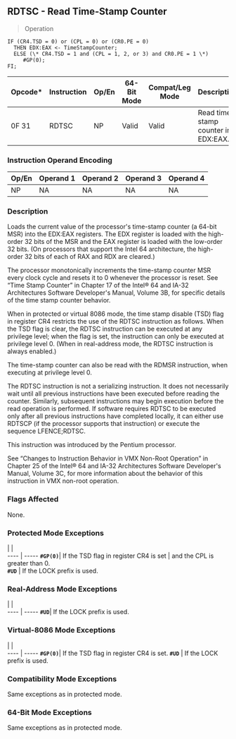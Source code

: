 ## RDTSC - Read Time-Stamp Counter

> Operation

``` slim
IF (CR4.TSD = 0) or (CPL = 0) or (CR0.PE = 0)
  THEN EDX:EAX <- TimeStampCounter;
  ELSE (\* CR4.TSD = 1 and (CPL = 1, 2, or 3) and CR0.PE = 1 \*)
     #GP(0);
FI;

```

 Opcode*| Instruction| Op/En| 64-Bit Mode| Compat/Leg Mode| Description                          
 ---  | --- | --- | --- | --- | ---
 0F 31  | RDTSC      | NP   | Valid      | Valid          | Read time-stamp counter into EDX:EAX.

### Instruction Operand Encoding
 Op/En| Operand 1| Operand 2| Operand 3| Operand 4
 ---  | --- | --- | --- | ---
 NP   | NA       | NA       | NA       | NA       

### Description
Loads the current value of the processor's time-stamp counter (a 64-bit MSR)
into the EDX:EAX registers. The EDX register is loaded with the high-order 32
bits of the MSR and the EAX register is loaded with the low-order 32 bits. (On
processors that support the Intel 64 architecture, the high-order 32 bits of
each of RAX and RDX are cleared.)

The processor monotonically increments the time-stamp counter MSR every clock
cycle and resets it to 0 whenever the processor is reset. See “Time Stamp Counter”
in Chapter 17 of the Intel® 64 and IA-32 Architectures Software Developer's
Manual, Volume 3B, for specific details of the time stamp counter behavior.

When in protected or virtual 8086 mode, the time stamp disable (TSD) flag in
register CR4 restricts the use of the RDTSC instruction as follows. When the
TSD flag is clear, the RDTSC instruction can be executed at any privilege level;
when the flag is set, the instruction can only be executed at privilege level
0. (When in real-address mode, the RDTSC instruction is always enabled.)

The time-stamp counter can also be read with the RDMSR instruction, when executing
at privilege level 0.

The RDTSC instruction is not a serializing instruction. It does not necessarily
wait until all previous instructions have been executed before reading the counter.
Similarly, subsequent instructions may begin execution before the read operation
is performed. If software requires RDTSC to be executed only after all previous
instructions have completed locally, it can either use RDTSCP (if the processor
supports that instruction) or execute the sequence LFENCE;RDTSC.

This instruction was introduced by the Pentium processor.

See “Changes to Instruction Behavior in VMX Non-Root Operation” in Chapter 25
of the Intel® 64 and IA-32 Architectures Software Developer's Manual, Volume
3C, for more information about the behavior of this instruction in VMX non-root
operation.



### Flags Affected
None.


### Protected Mode Exceptions
   | |  
---- | -----
 **``#GP(0)``**| If the TSD flag in register CR4 is set
       | and the CPL is greater than 0.        
 **``#UD``**   | If the LOCK prefix is used.           

### Real-Address Mode Exceptions
   | |  
---- | -----
 **``#UD``**| If the LOCK prefix is used.

### Virtual-8086 Mode Exceptions
   | |  
---- | -----
 **``#GP(0)``**| If the TSD flag in register CR4 is set.
 **``#UD``**   | If the LOCK prefix is used.            

### Compatibility Mode Exceptions
Same exceptions as in protected mode.


### 64-Bit Mode Exceptions
Same exceptions as in protected mode.
